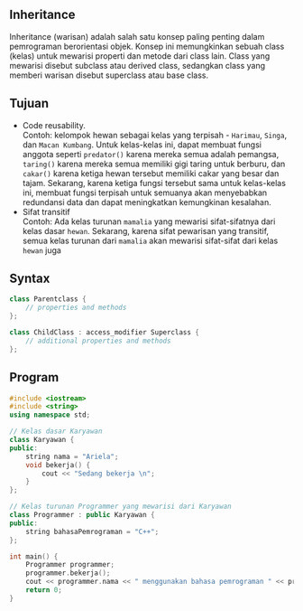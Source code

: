## Inheritance

Inheritance (warisan) adalah salah satu konsep paling penting dalam pemrograman berorientasi objek. Konsep ini memungkinkan sebuah class (kelas) untuk mewarisi properti dan metode dari class lain. Class yang mewarisi disebut subclass atau derived class, sedangkan class yang memberi warisan disebut superclass atau base class.

## Tujuan
- Code reusability. \
Contoh: kelompok hewan sebagai kelas yang terpisah - `Harimau`, `Singa`, dan `Macan Kumbang`. Untuk kelas-kelas ini, dapat membuat fungsi anggota seperti `predator()` karena mereka semua adalah pemangsa, `taring()` karena mereka semua memiliki gigi taring untuk berburu, dan `cakar()` karena ketiga hewan tersebut memiliki cakar yang besar dan tajam.  Sekarang, karena ketiga fungsi tersebut sama untuk kelas-kelas ini, membuat fungsi terpisah untuk semuanya akan menyebabkan redundansi data dan dapat meningkatkan kemungkinan kesalahan.
- Sifat transitif\
Contoh: Ada kelas turunan `mamalia` yang mewarisi sifat-sifatnya dari kelas dasar `hewan`. Sekarang, karena sifat pewarisan yang transitif, semua kelas turunan dari `mamalia` akan mewarisi sifat-sifat dari kelas `hewan` juga

## Syntax
```c++
class Parentclass {
    // properties and methods
};

class ChildClass : access_modifier Superclass {
    // additional properties and methods
};
```

## Program
```c++
#include <iostream>
#include <string>
using namespace std;

// Kelas dasar Karyawan
class Karyawan {
public:
    string nama = "Ariela";
    void bekerja() {
        cout << "Sedang bekerja \n";
    }
};

// Kelas turunan Programmer yang mewarisi dari Karyawan
class Programmer : public Karyawan {
public:
    string bahasaPemrograman = "C++";
};

int main() {
    Programmer programmer;
    programmer.bekerja();
    cout << programmer.nama << " menggunakan bahasa pemrograman " << programmer.bahasaPemrograman << endl;
    return 0;
}

```
